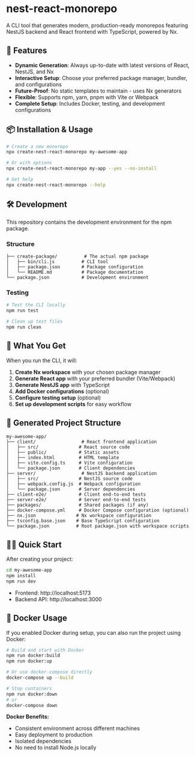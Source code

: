 # nest-react-monorepo

A CLI tool that generates modern, production-ready monorepos featuring NestJS backend and React frontend with TypeScript, powered by Nx.

## 🚀 Features

- **Dynamic Generation**: Always up-to-date with latest versions of React, NestJS, and Nx
- **Interactive Setup**: Choose your preferred package manager, bundler, and configurations
- **Future-Proof**: No static templates to maintain - uses Nx generators
- **Flexible**: Supports npm, yarn, pnpm with Vite or Webpack
- **Complete Setup**: Includes Docker, testing, and development configurations

## 📦 Installation & Usage

```bash
# Create a new monorepo
npx create-nest-react-monorepo my-awesome-app

# Or with options
npx create-nest-react-monorepo my-app --yes --no-install

# Get help
npx create-nest-react-monorepo --help
```

## 🛠️ Development

This repository contains the development environment for the npm package.

### Structure

```
├── create-package/          # The actual npm package
│   ├── bin/cli.js          # CLI tool
│   ├── package.json        # Package configuration
│   └── README.md           # Package documentation
└── package.json            # Development environment
```

### Testing

```bash
# Test the CLI locally
npm run test

# Clean up test files
npm run clean
```

## 🌟 What You Get

When you run the CLI, it will:

1. **Create Nx workspace** with your chosen package manager
2. **Generate React app** with your preferred bundler (Vite/Webpack)
3. **Generate NestJS app** with TypeScript
4. **Add Docker configurations** (optional)
5. **Configure testing setup** (optional)
6. **Set up development scripts** for easy workflow

## 📁 Generated Project Structure

```
my-awesome-app/
├── client/                 # React frontend application
│   ├── src/               # React source code
│   ├── public/            # Static assets
│   ├── index.html         # HTML template
│   ├── vite.config.ts     # Vite configuration
│   └── package.json       # Client dependencies
├── server/                 # NestJS backend application
│   ├── src/               # NestJS source code
│   ├── webpack.config.js  # Webpack configuration
│   └── package.json       # Server dependencies
├── client-e2e/            # Client end-to-end tests
├── server-e2e/            # Server end-to-end tests
├── packages/              # Shared packages (if any)
├── docker-compose.yml     # Docker Compose configuration (optional)
├── nx.json               # Nx workspace configuration
├── tsconfig.base.json    # Base TypeScript configuration
└── package.json          # Root package.json with workspace scripts
```

## 🏃‍♂️ Quick Start

After creating your project:

```bash
cd my-awesome-app
npm install
npm run dev
```

- Frontend: http://localhost:5173
- Backend API: http://localhost:3000

## 🐳 Docker Usage

If you enabled Docker during setup, you can also run the project using Docker:

```bash
# Build and start with Docker
npm run docker:build
npm run docker:up

# Or use docker-compose directly
docker-compose up --build

# Stop containers
npm run docker:down
# or
docker-compose down
```

**Docker Benefits:**
- Consistent environment across different machines
- Easy deployment to production
- Isolated dependencies
- No need to install Node.js locally
